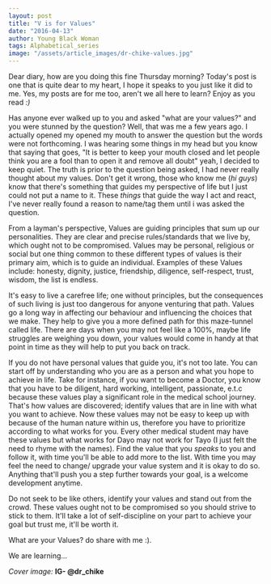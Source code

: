 ```yaml
---
layout: post
title: "V is for Values"
date: "2016-04-13"
author: Young Black Woman
tags: Alphabetical_series
image: "/assets/article_images/dr-chike-values.jpg"
---
```

Dear diary, how are you doing this fine Thursday morning? Today's post is one that is quite dear to my heart, I hope it speaks to you just like it did to me. Yes, my posts are for me too, aren't we all here to learn? Enjoy as you read *:)*

Has anyone ever walked up to you and asked "what are your values?" and you were stunned by the question? Well, that was me a few years ago. I actually opened my opened my mouth to answer the question but the words were not forthcoming. I was hearing some things in my head but you know that saying that goes, "It is better to keep your mouth closed and let people think you are a fool than to open it and remove all doubt" yeah, I decided to keep quiet. The truth is prior to the question being asked, I had never really thought about my values. Don't get it wrong, those who know me (*hi guys*) know that there's something that guides my perspective of life but I just could not put a name to it. These *things* that guide the way I act and react, I've never really found a reason to name/tag them until i was asked the question.

From a layman's perspective, Values are guiding principles that sum up our personalities. They are clear and precise rules/standards that we live by, which  ought not to be compromised. Values may be personal, religious or social but one thing common to these different types of values is their primary aim, which is to guide an individual. Examples of these Values include: honesty, dignity, justice, friendship, diligence, self-respect, trust, wisdom, the list is endless.

It's easy to live a carefree life; one without principles, but the consequences of such living is just too dangerous for anyone venturing that path. Values go a long way in affecting our behaviour and influencing the choices that we make. They help to give you a more defined path for this maze-tunnel called life. There are days when you may not feel like a 100%, maybe life struggles are weighing you down, your values would come in handy at that point in time as they will help to put you back on track.

If you do not have personal values that guide you, it's not too late. You can start off by understanding who you are as a person and what you hope to achieve in life. Take for instance, if you want to become a Doctor, you know that you have to be diligent, hard working, intelligent, passionate, e.t.c because these values play a significant role in the medical school journey. That's how values are discovered; identify values that are in line with what you want to achieve. Now these values may not be easy to keep up with because of the human nature within us, therefore you have to prioritize according to what works for you. Every other medical student may have these values but what works for Dayo may not work for Tayo (I just felt the need to rhyme with the names). Find the value that you *speaks* to you and follow it, with time you'll be able to add more to the list. With time you may feel the need to change/ upgrade your value system and it is okay to do so. Anything that'll push you a step further towards your goal, is a welcome development anytime.

Do not seek to be like others, identify your values and stand out from the crowd. These values ought not to be compromised so you should strive to stick to them. It'll take a lot of self-discipline on your part to achieve your goal but trust me, it'll be worth it.

What are your Values? do share with me :).

We are learning...


*Cover image:* **IG- @dr_chike**
